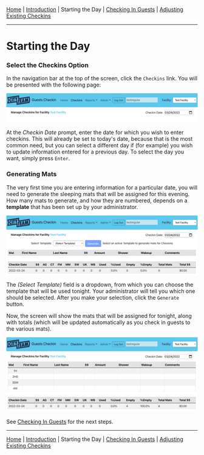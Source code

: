 [Home](./index.md) | [Introduction](./USER-introduction.md) | Starting the Day | [Checking In Guests](./USER-checkin.md) | [Adjusting Existing Checkins](./USER-adjust.md)
<hr/>

# Starting the Day

### Select the Checkins Option

In the navigation bar at the top of the screen, click the `Checkins` link.
You will be presented with the following page:

![Starting The Day](./starting-first.png)

At the *Checkin Date* prompt, enter the date for which you wish to enter
checkins.  This will already be set to today's date, because that is the
most common need, but you can select a different day if (for example)
you wish to update information entered for a previous day.  To select
the day you want, simply press `Enter`.

### Generating Mats

The very first time you are entering information for a particular date,
you will need to generate the sleeping mats that will be assigned for
this evening.  How many mats to generate, and how they are numbered,
depends on a **template** that has been set up by your administrator.

![Generating Mats](./starting-second.png)

The *(Select Template)* field is a dropdown, from which you can choose
the template that will be used tonight.  Your administrator will tell
you which one should be selected.  After you make your selection, click
the `Generate` button.

Now, the screen will show the mats that will be assigned for tonight,
along with totals (which will be updated automatically as you check in
guests to the various mats).

![Generated Mats](./starting-third.png)

See [Checking In Guests](./USER-checkin.md) for the next steps.

<hr/>

[Home](./index.md) | [Introduction](./USER-introduction.md) | Starting the Day | [Checking In Guests](./USER-checkin.md) | [Adjusting Existing Checkins](./USER-adjust.md)
